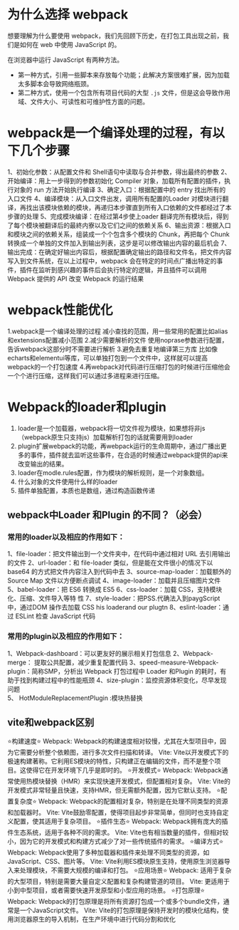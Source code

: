 # 为什么选择 webpack

想要理解为什么要使用 webpack，我们先回顾下历史，在打包工具出现之前，我们是如何在 web 中使用 JavaScript 的。

在浏览器中运行 JavaScript 有两种方法。
* 第一种方式，引用一些脚本来存放每个功能；此解决方案很难扩展，因为加载太多脚本会导致网络瓶颈。
* 第二种方式，使用一个包含所有项目代码的大型 `.js` 文件，但是这会导致作用域、文件大小、可读性和可维护性方面的问题。


# webpack是一个编译处理的过程，有以下几个步骤
 1、初始化参数：从配置文件和 Shell语句中读取与合并参数，得出最终的参数 
 2、开始编译：用上一步得到的参数初始化 Compiler 对象，加载所有配置的插件，执行对象的 run 方法开始执行编译 
 3、确定入口：根据配置中的 entry 找出所有的入口文件 
 4、编译模块：从入口文件出发，调用所有配置的Loader 对模块进行翻译，再找出该模块依赖的模块，再递归本步骤直到所有入口依赖的文件都经过了本步骤的处理 
 5、完成模块编译：在经过第4步使上oader 翻译完所有模块后，得到了每个模块被翻译后的最終内寮以及它们之间的依赖关系 
 6、输出资源：根据入口和模块之间的依赖关系，组装成一个个包含多个模块的 Chunk，再把每个 Chunk 转换成一个单独的文件加入到输出列表，这步是可以修改输出内容的最后机会 
 7、输出完成：在确定好输出内容后，根据配置确定输出的路径和文件名，把文件内容写入到文件系统，在以上过程中，webpack 会在特定的时间点广播出特定的事件，插件在监听到感兴趣的事件后会执行特定的逻辑，并且插件可以调用 Webpack 提供的 API 改变 Webpack 的运行结果

# webpack性能优化
1.webpack是一个编译处理的过程
减小查找的范围，用一些常用的配置比如alias和extensions配置减小范围
2.减少需要解析的文件
使用noprase参数进行配置，告诉webpack这部分时不需要进行解析
3.避免去重复地编译第三方库
比如像echarts和elementui等库，可以单独打包到一个文件中，这样就可以提高webpack的一个打包速度
4.再webpack对代码进行压缩打包的时候进行压缩他会一个个进行压缩，这样我们可以通过多进程来进行压缩。

# Webpack的loader和plugin
1. loader是一个加载器，webpack将一切文件视为模块，如果想将非js（webpack原生只支持js）加载解析打包的话就需要用到loader
2. plugin扩展webpack的功能，再webpack运行的生命周期中，通过广播出更多的事件，插件就去监听这些事件，在合适的时候通过webpack提供的api来改变输出的结果。
3. loader在modle.rules配置，作为模块的解析规则，是一个对象数组。
4. 什么对象的文件使用什么样的loader
5. 插件单独配置，本质也是数组，通过构造函数传递
## webpack中Loader 和Plugin 的不同？（必会）
### 常用的loader以及相应的作用如下： 
1、file-loader：把文件输出到一个文件夹中，在代码中通过相对 URL 去引用输出的文件 
2、url-loader：和 file-loader 类似，但是能在文件很小的情况下以base64 的方式把文件内容注入到代码中去
3、source-map-loader：加载额外的 Source Map 文件以方便断点调试 
4、image-loader：加载并且压缩图片文件 
5、babel-loader：把 ES6 转换成 ES5 
6、css-loader：加载 CSS，支持模块化、压缩、文件导入等特 性 
7、style-loader：把PSS.代确法入到paygScript 中，通过DOM 操作去加载 CSS his loaderand our plugtn 
8、eslint-loader：通过 ESLint 检查 JavaScript 代码
### 常用的plugin以及相应的作用如下：
1、Webpack-dashboard：可以更友好的展示相关打包信息
2、Webpack-merge： 提取公共配置，减少重复配置代码 
3、speed-measure-Webpack-plugin：简称SMP，分析出 Webpack 打包过程中 Loader 和Plugin 的耗时，有助于找到构建过程中的性能瓶颈 
4、size-plugin：监控资源体积变化，尽早发现问题  
5、 HotModuleReplacementPlugin :模块热替换


## vite和webpack区别
⭐构建速度⭐
Webpack: Webpack的构建速度相对较慢，尤其在大型项目中，因为它需要分析整个依赖图，进行多次文件扫描和转译。
Vite: Vite以开发模式下的极速构建著称。它利用ES模块的特性，只构建正在编辑的文件，而不是整个项目。这使得它在开发环境下几乎是即时的。
⭐开发模式⭐
Webpack: Webpack通常使用热模块替换（HMR）来实现快速开发模式，但配置相对复杂。
Vite: Vite的开发模式非常轻量且快速，支持HMR，但无需额外配置，因为它默认支持。
⭐配置复杂度⭐
Webpack: Webpack的配置相对复杂，特别是在处理不同类型的资源和加载器时。
Vite: Vite鼓励零配置，使得项目起步非常简单，但同时也支持自定义配置，使其适用于复杂项目。
⭐插件生态⭐
Webpack: Webpack拥有庞大的插件生态系统，适用于各种不同的需求。
Vite: Vite也有相当数量的插件，但相对较小，因为它的开发模式和构建方式减少了对一些传统插件的需求。
⭐编译方式⭐
Webpack: Webpack使用了多种加载器和插件来处理不同类型的资源，如JavaScript、CSS、图片等。
Vite: Vite利用ES模块原生支持，使用原生浏览器导入来处理模块，不需要大规模的编译和打包。
⭐应用场景⭐
Webpack: 适用于复杂的大型项目，特别是需要大量自定义配置和复杂构建管道的项目。
Vite: 更适用于小到中型项目，或者需要快速开发原型和小型应用的场景。
⭐打包原理⭐
Webpack: Webpack的打包原理是将所有资源打包成一个或多个bundle文件，通常是一个JavaScript文件。
Vite: Vite的打包原理是保持开发时的模块化结构，使用浏览器原生的导入机制，在生产环境中进行代码分割和优化